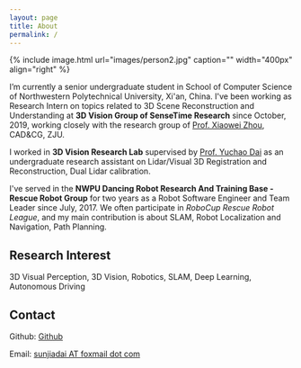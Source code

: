 ```yaml
---
layout: page
title: About
permalink: /
---
```


{% include image.html url="images/person2.jpg" caption="" width="400px" align="right" %}

I’m currently a senior undergraduate student in School of Computer Science of Northwestern Polytechnical University, Xi'an, China. I've been working as Research Intern on topics related to 3D Scene Reconstruction and Understanding at **3D Vision Group of SenseTime Research** since October, 2019, working closely with the research group of [Prof. Xiaowei Zhou], CAD&CG, ZJU.

I worked in **3D Vision Research Lab** supervised by [Prof. Yuchao Dai] as an undergraduate research assistant on Lidar/Visual 3D Registration and Reconstruction, Dual Lidar calibration.

I've served in the **NWPU Dancing Robot Research And Training Base - Rescue Robot Group** for two years as a Robot Software Engineer and Team Leader since July, 2017.
We often participate in *RoboCup Rescue Robot League*, and my main contribution is about SLAM, Robot Localization and Navigation, Path Planning.

## Research Interest
3D Visual Perception, 3D Vision, Robotics, SLAM, Deep Learning, Autonomous Driving

## Contact

<!-- Rebel base <br /> -->
Github: [Github] <br />
<!-- Galaxy far far away<br /> -->
Email: [sunjiadai AT foxmail dot com]

[Prof. Xiaowei Zhou]: http://www.cad.zju.edu.cn/home/xzhou
[Prof. Yuchao Dai]: https://teacher.nwpu.edu.cn/en/daiyuchao
[Github]: https://github.com/MaxChanger
[sunjiadai AT foxmail dot com]: mailto:sunjiadai@foxmail.com